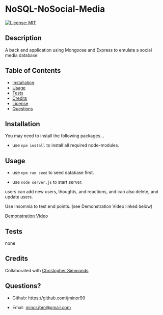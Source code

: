 # NoSQL-NoSocial-Media

[![License: MIT](https://img.shields.io/badge/License-MIT-yellow.svg)](https://opensource.org/licenses/MIT)



## Description
A back end application using Mongoose and Express to emulate a social media database

## Table of Contents

- [Installation](#installation)
- [Usage](#usage)
- [Tests](#tests)
- [Credits](#credits)
- [License](#license)
- [Questions](#questions)

## Installation
You may need to install the following packages...

- use ```npm install``` to install all required node-modules. 

## Usage

- use ```npm run seed``` to seed database first.

- use ```node server.js``` to start server.


users can add new users, thoughts, and reactions, and can also delete, and update users.

Use Insomnia to test end points. (see Demonstration Video linked below)

[Demonstration Video](https://drive.google.com/file/d/1vJMkqxXmp10lV8kkiM7aJuRHrIV-SL4S/view?usp=sharing)

## Tests
none

## Credits
Collaborated with [Christopher Simmonds](https://github.com/Christoph551)



## Questions?

- Github: https://github.com/jminor90

- Email: minor.jbm@gmail.com

